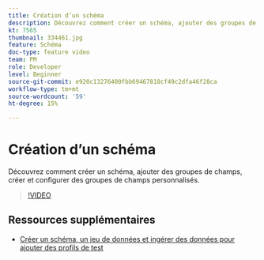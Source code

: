 ```yaml
---
title: Création d’un schéma
description: Découvrez comment créer un schéma, ajouter des groupes de champs, créer et configurer des groupes de champs personnalisés.
kt: 7565
thumbnail: 334461.jpg
feature: Schéma
doc-type: feature video
team: PM
role: Developer
level: Beginner
source-git-commit: e920c13276400fbb69467818cf49c2dfa46f28ca
workflow-type: tm+mt
source-wordcount: '59'
ht-degree: 15%

---
```



# Création d’un schéma

Découvrez comment créer un schéma, ajouter des groupes de champs, créer et configurer des groupes de champs personnalisés.

>[!VIDEO](https://video.tv.adobe.com/v/334461?quality=12)

## Ressources supplémentaires

* [Créer un schéma, un jeu de données et ingérer des données pour ajouter des profils de test](https://experienceleague.adobe.com/docs/journey-optimizer/using/orchestrate-journeys/about-journeys/creating-test-profiles.html)

